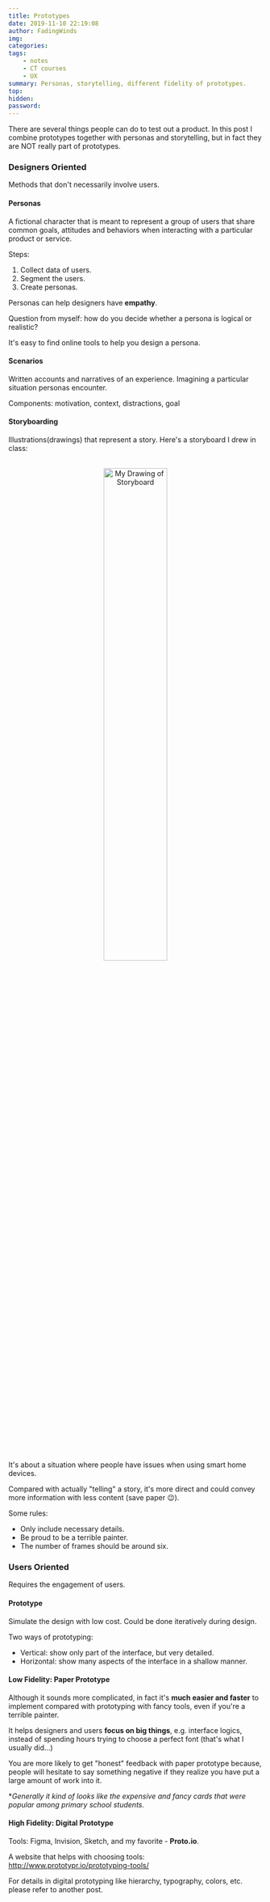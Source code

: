 ```yaml
---
title: Prototypes
date: 2019-11-10 22:19:08
author: FadingWinds
img:
categories: 
tags:
    - notes
    - CT courses
    - UX
summary: Personas, storytelling, different fidelity of prototypes. 
top:
hidden:
password:
---
```

There are several things people can do to test out a product. In this post I combine prototypes together with personas and storytelling, but in fact they are NOT really part of prototypes.

### Designers Oriented

Methods that don't necessarily involve users.

#### Personas

A fictional character that is meant to represent a group of users that share common goals, attitudes and behaviors when interacting with a particular product or service.

Steps:

1. Collect data of users.
2. Segment the users.
3. Create personas.

Personas can help designers have **empathy**.

Question from myself: how do you decide whether a persona is logical or realistic?

It's easy to find online tools to help you design a persona.

#### Scenarios

Written accounts and narratives of an experience. Imagining a particular situation personas encounter.

Components: motivation, context, distractions, goal

#### Storyboarding

Illustrations(drawings) that represent a story. Here's a storyboard I drew in class:

<br>
<div align = center><img src = "https://od.lk/s/MzBfMTgwMDQxMDFf/storyboard.jpg" width="50%" height="50%" title = "My Drawing of Storyboard"/></div>

It's about a situation where people have issues when using smart home devices.

Compared with actually "telling" a story, it's more direct and could convey more information with less content (save paper :wink:).

Some rules:

- Only include necessary details. 
- Be proud to be a terrible painter.
- The number of frames should be around six.

### Users Oriented

Requires the engagement of users.

#### Prototype

Simulate the design with low cost. Could be done iteratively during design.

Two ways of prototyping:

- Vertical: show only part of the interface, but very detailed.
- Horizontal: show many aspects of the interface in a shallow manner.

#### Low Fidelity: Paper Prototype

Although it sounds more complicated, in fact it's **much easier and faster** to implement compared with prototyping with fancy tools, even if you're a terrible painter.

It helps designers and users **focus on big things**, e.g. interface logics, instead of spending hours trying to choose a perfect font (that's what I usually did...)

You are more likely to get "honest" feedback with paper prototype because, people will hesitate to say something negative if they realize you have put a large amount of work into it.

**Generally it kind of looks like the expensive and fancy cards that were popular among primary school students.*

#### High Fidelity: Digital Prototype

Tools: Figma, Invision, Sketch, and my favorite - **Proto.io**.

A website that helps with choosing tools: http://www.prototypr.io/prototyping-tools/

For details in digital prototyping like hierarchy, typography, colors, etc. please refer to another post.
